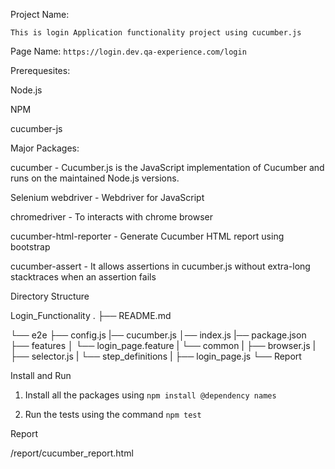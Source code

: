 Project Name:  

    This is login Application functionality project using cucumber.js

Page Name: `https://login.dev.qa-experience.com/login`

Prerequesites:

Node.js

NPM

cucumber-js

Major Packages:

cucumber - Cucumber.js is the JavaScript implementation of Cucumber and runs on the maintained Node.js versions.

Selenium webdriver - Webdriver for JavaScript

chromedriver - To interacts with chrome browser

cucumber-html-reporter - Generate Cucumber HTML report using bootstrap

cucumber-assert - It allows assertions in cucumber.js without extra-long stacktraces when an assertion fails

Directory Structure

Login_Functionality
.
├── README.md

└── e2e
    ├── config.js
    |── cucumber.js
    │── index.js
    |── package.json
    ├── features
    │   └── login_page.feature
    |   └── common
    |       ├── browser.js
    |       ├── selector.js
    |   └── step_definitions
    |       ├── login_page.js
    └── Report
            

Install and Run

1. Install all the packages using `npm install @dependency names`

2. Run the tests using the command `npm test`


Report

/report/cucumber_report.html




